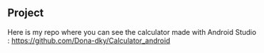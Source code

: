 ## Project

Here is my  repo where you can see the calculator made with Android Studio : https://github.com/Dona-dky/Calculator_android
